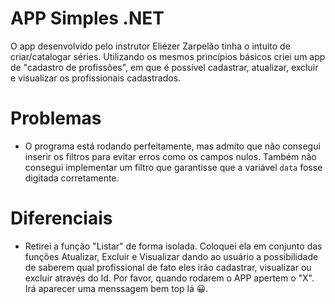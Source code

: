 # APP Simples .NET

O app desenvolvido pelo instrutor Eliézer Zarpelão tinha o intuito de criar/catalogar séries. Utilizando os mesmos princípios básicos criei um app de "cadastro de profissões", em que é possível cadastrar, atualizar, excluir e visualizar os profissionais cadastrados.

# Problemas

* O programa está rodando perfeitamente, mas admito que não consegui inserir os filtros para evitar erros como os campos nulos. Também não consegui implementar um filtro que garantisse que a variável `data` fosse digitada corretamente.

# Diferenciais

* Retirei a função "Listar" de forma isolada. Coloquei ela em conjunto das funções Atualizar, Excluir e Visualizar dando ao usuário a possibilidade de saberem qual profissional de fato eles irão cadastrar, visualizar ou excluir através do Id. Por favor, quando rodarem o APP apertem o "X". Irá aparecer uma menssagem bem top lá 😀.
